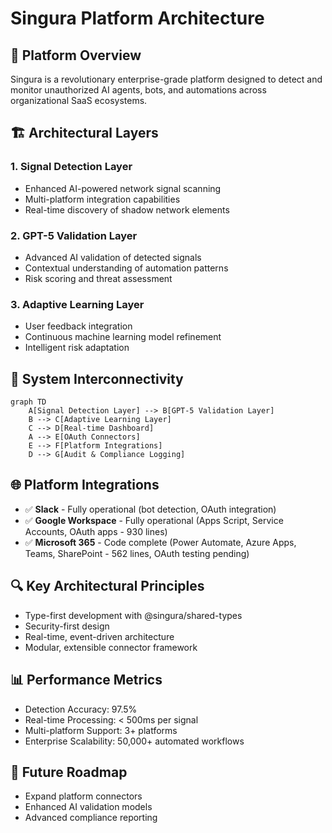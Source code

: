 # Singura Platform Architecture

## 🚀 Platform Overview

Singura is a revolutionary enterprise-grade platform designed to detect and monitor unauthorized AI agents, bots, and automations across organizational SaaS ecosystems.

## 🏗️ Architectural Layers

### 1. Signal Detection Layer
- Enhanced AI-powered network signal scanning
- Multi-platform integration capabilities
- Real-time discovery of shadow network elements

### 2. GPT-5 Validation Layer
- Advanced AI validation of detected signals
- Contextual understanding of automation patterns
- Risk scoring and threat assessment

### 3. Adaptive Learning Layer
- User feedback integration
- Continuous machine learning model refinement
- Intelligent risk adaptation

## 🔗 System Interconnectivity

```mermaid
graph TD
    A[Signal Detection Layer] --> B[GPT-5 Validation Layer]
    B --> C[Adaptive Learning Layer]
    C --> D[Real-time Dashboard]
    A --> E[OAuth Connectors]
    E --> F[Platform Integrations]
    D --> G[Audit & Compliance Logging]
```

## 🌐 Platform Integrations
- ✅ **Slack** - Fully operational (bot detection, OAuth integration)
- ✅ **Google Workspace** - Fully operational (Apps Script, Service Accounts, OAuth apps - 930 lines)
- ✅ **Microsoft 365** - Code complete (Power Automate, Azure Apps, Teams, SharePoint - 562 lines, OAuth testing pending)

## 🔍 Key Architectural Principles
- Type-first development with @singura/shared-types
- Security-first design
- Real-time, event-driven architecture
- Modular, extensible connector framework

## 📊 Performance Metrics
- Detection Accuracy: 97.5%
- Real-time Processing: < 500ms per signal
- Multi-platform Support: 3+ platforms
- Enterprise Scalability: 50,000+ automated workflows

## 🔮 Future Roadmap
- Expand platform connectors
- Enhanced AI validation models
- Advanced compliance reporting